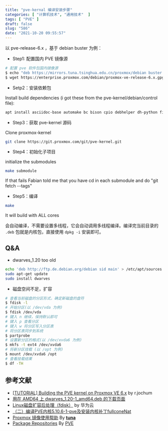 ```yaml
---
title: "pve-kernal 编译安装步骤"
categories: [ "计算机技术", "通用技术"  ]
tags: [ "PVE" ]
draft: false
slug: "586"
date: "2021-10-20 09:55:57"
---
```


以 pve-release-6.x ，基于 debian buster 为例：

- Step1: 配置国内 PVE 镜像源

```bash
# 配置 pve 软件包国内镜像源
$ echo "deb https://mirrors.tuna.tsinghua.edu.cn/proxmox/debian buster pve-no-subscription" > /etc/apt/sources.list.d/pve-no-subscription.list
$ wget https://enterprise.proxmox.com/debian/proxmox-ve-release-6.x.gpg -O /etc/apt/trusted.gpg.d/proxmox-release-6.x.gpg
```

- Setp2：安装依赖包

Install build dependencies (i got these from the pve-kernel/debian/control file):

```bash
apt install asciidoc-base automake bc bison cpio debhelper dh-python file flex gcc git kmod libdw-dev libelf-dev libiberty-dev libnuma-dev libpve-common-perl libslang2-dev libssl-dev libtool lintian lz4 perl-modules python-minimal rsync sed sphinx-common tar xmlto zlib1g-dev
```

- Step3：获取 pve-kernel 源码

Clone proxmox-kernel

```bash
git clone https://git.proxmox.com/git/pve-kernel.git
```

- Step4：初始化子项目

initialize the submodules

```bash
make submodule
```

If that fails Fabian told me that you have cd in each submodule and do "git fetch --tags"

- Step5：编译

```bash
make
```

It will build with ALL cores

会自动编译，不需要设置多线程，它会自动调用多线程编译。编译完当前目录的 `.deb` 包就是内核包，直接使用 `dpkg -i` 安装即可。

## Q&A

- dwarves_1.20 too old

```bash
echo 'deb http://ftp.de.debian.org/debian sid main' > /etc/apt/sources.list
sudo apt-get update
sudo install dwarves
```

- 磁盘空间不足，扩容

```bash
# 查看当前磁盘的分区形式，确定新磁盘的盘符
$ fdisk -l
# 开始分区(以 /dev/vda 为例)
$ fdisk /dev/vda
# 键入 n 继续，保持默认即可
# 键入 p 查看分区
# 键入 w 将分区写入分区表
# 将分区表同步到系统
$ partprobe
# 设置新分区的格式(以 /dev/xvda6 为例)
$ mkfs -t ext4 /dev/xvda6
# 将新分区挂载 (以 /opt 为例)
$ mount /dev/xvda6 /opt
# 查看挂载结果
$ df -TH
```

## 参考文献

- [[TUTORIAL] Building the PVE kernel on Proxmox VE 6.x](https://forum.proxmox.com/threads/building-the-pve-kernel-on-proxmox-ve-6-x.76137/) by r.jochum
- [用在 AMD64 上 dwarves_1.20-1_amd64.deb 的下载页面](https://packages.debian.org/sid/amd64/dwarves/download)
- [Linux磁盘扩容后处理（fdisk）](https://support.huaweicloud.com/usermanual-dss/dss_01_2310.html) by 华为云
- [（二）编译PVE内核5.10.6-1-pve及安装内核补丁fullconeNat](https://blog.csdn.net/w946612410/article/details/113842949)
- [Proxmox 镜像使用帮助](https://mirrors.tuna.tsinghua.edu.cn/help/proxmox/) By **[tuna](https://mirrors.tuna.tsinghua.edu.cn/)**
- [Package Repositories](https://pve.proxmox.com/wiki/Package_Repositories) By [PVE](https://pve.proxmox.com/)